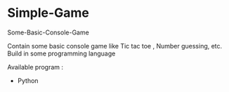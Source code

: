 # Simple-Game
Some-Basic-Console-Game


Contain some basic console game like Tic tac toe , Number guessing, etc.
Build in some programming language

Available program : 
- Python
